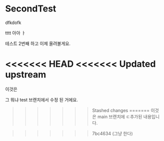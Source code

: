 # SecondTest

dfkdofk

tttt
아아 ㅏ

테스트 2번째 하고 이제 올려볼게요.

<<<<<<< HEAD
<<<<<<< Updated upstream
=======
이것은

그 뭐냐
test 브랜치에서 수정 된 거에요.


>>>>>>> Stashed changes
=======
이것은 main 브랜치에 ㄷ추가된 내용입니다.


>>>>>>> 7bc4634 (그냥 한다)
